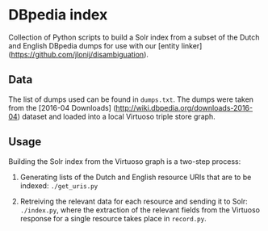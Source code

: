 # DBpedia index

Collection of Python scripts to build a Solr index from a subset of the Dutch and English DBpedia dumps for use with our [entity linker] (https://github.com/jlonij/disambiguation). 

## Data

The list of dumps used can be found in `dumps.txt`. The dumps were taken from the [2016-04 Downloads] (http://wiki.dbpedia.org/downloads-2016-04) dataset and loaded into a local Virtuoso triple store graph.

## Usage

Building the Solr index from the Virtuoso graph is a two-step process:

1. Generating lists of the Dutch and English resource URIs that are to be indexed: `./get_uris.py`

2. Retreiving the relevant data for each resource and sending it to Solr: `./index.py`, where the extraction of the relevant fields from the Virtuoso response for a single resource takes place in `record.py`.

